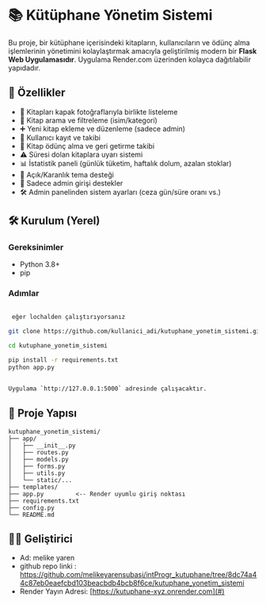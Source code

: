 # 📚 Kütüphane Yönetim Sistemi

Bu proje, bir kütüphane içerisindeki kitapların, kullanıcıların ve ödünç alma işlemlerinin yönetimini kolaylaştırmak amacıyla geliştirilmiş modern bir **Flask Web Uygulamasıdır**. Uygulama Render.com üzerinden kolayca dağıtılabilir yapıdadır.

## 🚀 Özellikler

- 📘 Kitapları kapak fotoğraflarıyla birlikte listeleme
- 🔎 Kitap arama ve filtreleme (isim/kategori)
- ➕ Yeni kitap ekleme ve düzenleme (sadece admin)
- 👤 Kullanıcı kayıt ve takibi
- 📅 Kitap ödünç alma ve geri getirme takibi
- ⚠️ Süresi dolan kitaplara uyarı sistemi
- 📊 İstatistik paneli (günlük tüketim, haftalık dolum, azalan stoklar)
- 🎨 Açık/Karanlık tema desteği
- 🔐 Sadece admin girişi destekler
- 🛠️ Admin panelinden sistem ayarları (ceza gün/süre oranı vs.)

## 🛠️ Kurulum (Yerel)

### Gereksinimler

- Python 3.8+
- pip

### Adımlar

```bash

 eğer lochalden çalıştırıyorsanız
   
git clone https://github.com/kullanici_adi/kutuphane_yonetim_sistemi.git

cd kutuphane_yonetim_sistemi

pip install -r requirements.txt
python app.py


Uygulama `http://127.0.0.1:5000` adresinde çalışacaktır.

```





## 📁 Proje Yapısı

```
kutuphane_yonetim_sistemi/
├── app/
│   ├── __init__.py
│   ├── routes.py
│   ├── models.py
│   ├── forms.py
│   ├── utils.py
│   └── static/...
├── templates/
├── app.py         <-- Render uyumlu giriş noktası
├── requirements.txt
├── config.py
└── README.md
```


## 👨‍💻 Geliştirici

- Ad: melike yaren 
- github repo linki : https://github.com/melikeyarensubasi/intProgr_kutuphane/tree/8dc74a44c87eb0eaefcbd103beacbdb4bcb8f6ce/kutuphane_yonetim_sistemi
- Render Yayın Adresi: [https://kutuphane-xyz.onrender.com](#)
